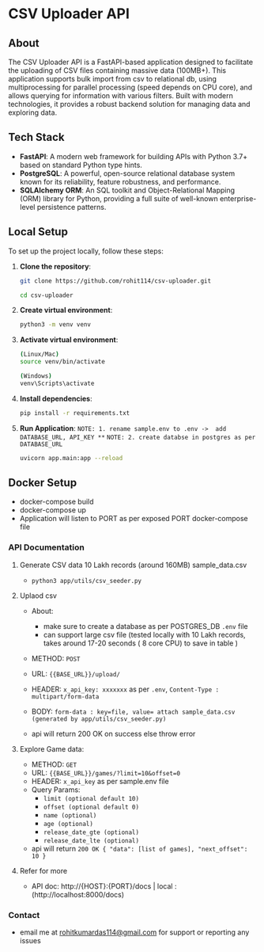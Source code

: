 # CSV Uploader API

## About

The CSV Uploader API is a FastAPI-based application designed to facilitate the uploading of CSV files containing massive data (100MB+). This application supports bulk import from csv to relational db, using multiprocessing for parallel processing (speed depends on CPU core), and allows querying for information with various filters. Built with modern technologies, it provides a robust backend solution for managing data and exploring data.

## Tech Stack

- **FastAPI**: A modern web framework for building APIs with Python 3.7+ based on standard Python type hints.
- **PostgreSQL**: A powerful, open-source relational database system known for its reliability, feature robustness, and performance.
- **SQLAlchemy ORM**: An SQL toolkit and Object-Relational Mapping (ORM) library for Python, providing a full suite of well-known enterprise-level persistence patterns.

## Local Setup

To set up the project locally, follow these steps:

1. **Clone the repository**:
   ```bash
   git clone https://github.com/rohit114/csv-uploader.git

   cd csv-uploader

2. **Create virtual environment**:
   ```bash
   python3 -m venv venv

3. **Activate virtual environment**:
   ```bash
   (Linux/Mac)
   source venv/bin/activate 
   
   (Windows)
   venv\Scripts\activate

4. **Install dependencies**:
   ```bash
   pip install -r requirements.txt

6. **Run Application**:
   `NOTE: 1. rename sample.env to .env ->  add DATABASE_URL, API_KEY **`
   `NOTE: 2. create databse in postgres as per DATABASE_URL`

   ```bash
   uvicorn app.main:app --reload

## Docker Setup
   * docker-compose build
   * docker-compose up
   * Application will listen to PORT as per exposed PORT docker-compose file

### API Documentation
   
   1. Generate CSV data 10 Lakh records (around 160MB) sample_data.csv
      * `python3 app/utils/csv_seeder.py`

   2. Uplaod csv
      * About:
         * make sure to create a database as per POSTGRES_DB `.env` file
         * can support large csv file (tested locally with 10 Lakh records, takes around 17-20 seconds ( 8 core CPU) to save in table )

      * METHOD: `POST`
      * URL: `{{BASE_URL}}/upload/`
      * HEADER: `x_api_key: xxxxxxx` as per `.env`, `Content-Type : multipart/form-data`
      * BODY: `form-data : key=file, value= attach sample_data.csv (generated by app/utils/csv_seeder.py)`
      * api will return 200 OK on success else throw error

   3. Explore Game data:
      * METHOD: `GET`
      * URL: `{{BASE_URL}}/games/?limit=10&offset=0`
      * HEADER: `x_api_key` as per sample.env file
       * Query Params:
         * `limit (optional default 10)`
         * `offset (optional default 0)`
         * `name (optional)`
         * `age (optional)`
         * `release_date_gte (optional)`
         * `release_date_lte (optional)`
      * api will return `200 OK { "data": [list of games], "next_offset": 10 }`

   4. Refer for more
      * API doc: http://{HOST}:{PORT}/docs | local : (http://localhost:8000/docs)

### Contact
* email me at rohitkumardas114@gmail.com for support or reporting any issues
